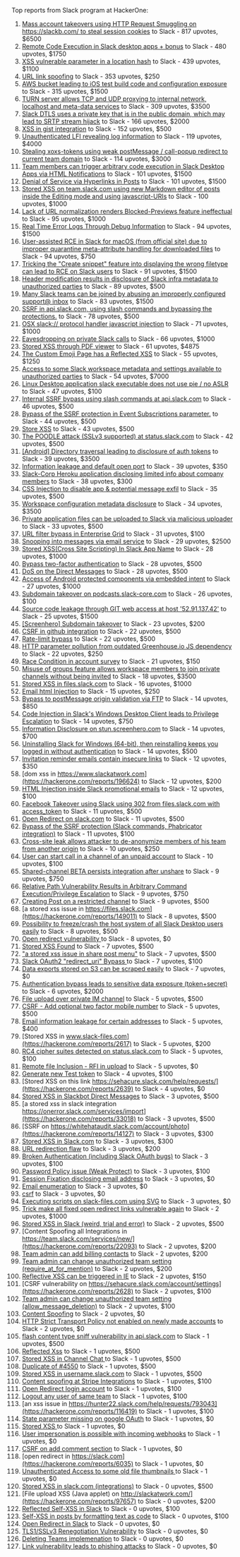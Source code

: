 Top reports from Slack program at HackerOne:

1. [Mass account takeovers using HTTP Request Smuggling on https://slackb.com/ to steal session cookies](https://hackerone.com/reports/737140) to Slack - 817 upvotes, $6500
2. [Remote Code Execution in Slack desktop apps + bonus](https://hackerone.com/reports/783877) to Slack - 480 upvotes, $1750
3. [XSS vulnerable parameter in a location hash](https://hackerone.com/reports/146336) to Slack - 439 upvotes, $1100
4. [URL link spoofing](https://hackerone.com/reports/481472) to Slack - 353 upvotes, $250
5. [AWS bucket leading to iOS test build code and configuration exposure](https://hackerone.com/reports/404822) to Slack - 315 upvotes, $1500
6. [TURN server allows TCP and UDP proxying to internal network, localhost and meta-data services](https://hackerone.com/reports/333419) to Slack - 309 upvotes, $3500
7. [Slack DTLS uses a private key that is in the public domain, which may lead to SRTP stream hijack](https://hackerone.com/reports/531032) to Slack - 166 upvotes, $2000
8. [XSS in gist integration](https://hackerone.com/reports/11073) to Slack - 152 upvotes, $500
9. [Unauthenticated LFI revealing log information](https://hackerone.com/reports/272578) to Slack - 119 upvotes, $4000
10. [Stealing xoxs-tokens using weak postMessage / call-popup redirect to current team domain](https://hackerone.com/reports/207170) to Slack - 114 upvotes, $3000
11. [Team members can trigger arbitrary code execution in Slack Desktop Apps via HTML Notifications](https://hackerone.com/reports/816156) to Slack - 101 upvotes, $1500
12. [Denial of Service via Hyperlinks in Posts](https://hackerone.com/reports/1077136) to Slack - 101 upvotes, $1500
13. [Stored XSS on team.slack.com using new Markdown editor of posts inside the Editing mode and using javascript-URIs](https://hackerone.com/reports/132104) to Slack - 100 upvotes, $1000
14. [Lack of URL normalization renders Blocked-Previews feature ineffectual](https://hackerone.com/reports/1102764) to Slack - 95 upvotes, $1000
15. [Real Time Error Logs Through Debug Information](https://hackerone.com/reports/503283) to Slack - 94 upvotes, $1500
16. [User-assisted RCE in Slack for macOS (from official site) due to improper quarantine meta-attribute handling for downloaded files](https://hackerone.com/reports/470637) to Slack - 94 upvotes, $750
17. [Tricking the "Create snippet" feature into displaying the wrong filetype can lead to RCE on Slack users](https://hackerone.com/reports/833080) to Slack - 91 upvotes, $1500
18. [Header modification results in disclosure of Slack infra metadata to unauthorized parties](https://hackerone.com/reports/727330) to Slack - 89 upvotes, $500
19. [Many Slack teams can be joined by abusing an improperly configured support@ inbox](https://hackerone.com/reports/239623) to Slack - 83 upvotes, $1500
20. [SSRF in api.slack.com, using slash commands and bypassing the protections.](https://hackerone.com/reports/381129) to Slack - 78 upvotes, $500
21. [OSX slack:// protocol handler javascript injection](https://hackerone.com/reports/79348) to Slack - 71 upvotes, $1000
22. [Eavesdropping on private Slack calls](https://hackerone.com/reports/184698) to Slack - 66 upvotes, $1000
23. [Stored XSS through PDF viewer](https://hackerone.com/reports/881557) to Slack - 61 upvotes, $4875
24. [The Custom Emoji Page has a Reflected XSS](https://hackerone.com/reports/258198) to Slack - 55 upvotes, $1250
25. [Access to some Slack workspace metadata and settings available to unauthorized parties](https://hackerone.com/reports/130133) to Slack - 54 upvotes, $7000
26. [Linux Desktop application slack executable does not use pie / no ASLR](https://hackerone.com/reports/415272) to Slack - 47 upvotes, $100
27. [Internal SSRF bypass using slash commands at api.slack.com](https://hackerone.com/reports/356765) to Slack - 46 upvotes, $500
28. [Bypass of the SSRF protection in Event Subscriptions parameter.](https://hackerone.com/reports/386292) to Slack - 44 upvotes, $500
29. [Store XSS](https://hackerone.com/reports/187410) to Slack - 43 upvotes, $500
30. [The POODLE attack (SSLv3 supported) at status.slack.com](https://hackerone.com/reports/375097) to Slack - 42 upvotes, $500
31. [[Android] Directory traversal leading to disclosure of auth tokens](https://hackerone.com/reports/1378889) to Slack - 39 upvotes, $3500
32. [Information leakage and default open port](https://hackerone.com/reports/305518) to Slack - 39 upvotes, $350
33. [Slack-Corp Heroku application disclosing limited info about company members](https://hackerone.com/reports/966814) to Slack - 38 upvotes, $300
34. [CSS Injection to disable app & potential message exfil](https://hackerone.com/reports/679969) to Slack - 35 upvotes, $500
35. [Workspace configuration metadata disclosure](https://hackerone.com/reports/864489) to Slack - 34 upvotes, $3500
36. [Private application files can be uploaded to Slack via malicious uploader](https://hackerone.com/reports/375083) to Slack - 33 upvotes, $500
37. [URL filter bypass in Enterprise Grid](https://hackerone.com/reports/500348) to Slack - 31 upvotes, $100
38. [Snooping into messages via email service](https://hackerone.com/reports/163938) to Slack - 29 upvotes, $2500
39. [ Stored XSS(Cross Site Scripting) In Slack App Name](https://hackerone.com/reports/159460) to Slack - 28 upvotes, $1000
40. [Bypass  two-factor authentication](https://hackerone.com/reports/121696) to Slack - 28 upvotes, $500
41. [DoS on the Direct Messages](https://hackerone.com/reports/746003) to Slack - 28 upvotes, $500
42. [Access of Android protected components via embedded intent](https://hackerone.com/reports/200427) to Slack - 27 upvotes, $1000
43. [Subdomain takeover on podcasts.slack-core.com](https://hackerone.com/reports/195350) to Slack - 26 upvotes, $100
44. [Source code leakage through GIT web access at host '52.91.137.42'](https://hackerone.com/reports/148068) to Slack - 25 upvotes, $1500
45. [[Screenhero] Subdomain takeover](https://hackerone.com/reports/142096) to Slack - 23 upvotes, $200
46. [CSRF in github integration](https://hackerone.com/reports/174328) to Slack - 22 upvotes, $500
47. [Rate-limit bypass](https://hackerone.com/reports/165727) to Slack - 22 upvotes, $500
48. [HTTP parameter pollution from outdated Greenhouse.io JS dependency](https://hackerone.com/reports/335339) to Slack - 22 upvotes, $250
49. [Race Condition in account survey](https://hackerone.com/reports/165570) to Slack - 21 upvotes, $150
50. [Misuse of groups feature allows workspace members to join private channels without being invited](https://hackerone.com/reports/1248852) to Slack - 18 upvotes, $3500
51. [Stored XSS in files.slack.com](https://hackerone.com/reports/827606) to Slack - 16 upvotes, $1000
52. [Email html Injection](https://hackerone.com/reports/1461194) to Slack - 15 upvotes, $250
53. [Bypass to postMessage origin validation via FTP](https://hackerone.com/reports/210654) to Slack - 14 upvotes, $850
54. [Code Injection in Slack's Windows Desktop Client leads to Privilege Escalation](https://hackerone.com/reports/162955) to Slack - 14 upvotes, $750
55. [Information Disclosure on stun.screenhero.com](https://hackerone.com/reports/175061) to Slack - 14 upvotes, $700
56. [Uninstalling Slack for Windows (64-bit), then reinstalling keeps you logged in without authentication](https://hackerone.com/reports/238260) to Slack - 14 upvotes, $500
57. [Invitation reminder emails contain insecure links](https://hackerone.com/reports/327674) to Slack - 12 upvotes, $350
58. [dom xss in https://www.slackatwork.com](https://hackerone.com/reports/196624) to Slack - 12 upvotes, $200
59. [HTML Injection inside Slack promotional emails](https://hackerone.com/reports/321029) to Slack - 12 upvotes, $100
60. [Facebook Takeover using Slack using 302 from files.slack.com with access_token](https://hackerone.com/reports/6017) to Slack - 11 upvotes, $500
61. [Open Redirect on slack.com](https://hackerone.com/reports/140447) to Slack - 11 upvotes, $500
62. [Bypass of the SSRF protection (Slack commands, Phabricator integration)](https://hackerone.com/reports/61312) to Slack - 11 upvotes, $100
63. [Cross-site leak allows attacker to de-anonymize members of his team from another origin](https://hackerone.com/reports/1068153) to Slack - 10 upvotes, $250
64. [User can start call in a channel of an unpaid account](https://hackerone.com/reports/147369) to Slack - 10 upvotes, $100
65. [Shared-channel BETA persists integration after unshare](https://hackerone.com/reports/291822) to Slack - 9 upvotes, $750
66. [Relative Path Vulnerability Results in Arbitrary Command Execution/Privilege Escalation](https://hackerone.com/reports/784714) to Slack - 9 upvotes, $750
67. [Creating Post on a restricted channel](https://hackerone.com/reports/151459) to Slack - 9 upvotes, $500
68. [a stored xss issue in https://files.slack.com](https://hackerone.com/reports/149011) to Slack - 8 upvotes, $500
69. [Possibility to freeze/crash the host system of all Slack Desktop users easily](https://hackerone.com/reports/392728) to Slack - 8 upvotes, $500
70. [Open redirect vulnerability ](https://hackerone.com/reports/2731) to Slack - 8 upvotes, $0
71. [Stored XSS Found](https://hackerone.com/reports/9774) to Slack - 7 upvotes, $500
72. ["a stored xss issue in share post menu"](https://hackerone.com/reports/148848) to Slack - 7 upvotes, $500
73. [Slack OAuth2 "redirect_uri" Bypass ](https://hackerone.com/reports/2575) to Slack - 7 upvotes, $100
74. [Data exports stored on S3 can be scraped easily](https://hackerone.com/reports/2746) to Slack - 7 upvotes, $0
75. [Authentication bypass leads to sensitive data exposure (token+secret)](https://hackerone.com/reports/129918) to Slack - 6 upvotes, $2000
76. [File upload over private IM channel](https://hackerone.com/reports/143903) to Slack - 5 upvotes, $500
77. [CSRF - Add optional two factor mobile number](https://hackerone.com/reports/155774) to Slack - 5 upvotes, $500
78. [Email information leakage for certain addresses](https://hackerone.com/reports/169992) to Slack - 5 upvotes, $400
79. [Stored XSS in www.slack-files.com](https://hackerone.com/reports/2617) to Slack - 5 upvotes, $200
80. [RC4 cipher suites detected on status.slack.com](https://hackerone.com/reports/99157) to Slack - 5 upvotes, $100
81. [Remote file Inclusion - RFI in upload](https://hackerone.com/reports/14092) to Slack - 5 upvotes, $0
82. [Generate new Test token](https://hackerone.com/reports/147544) to Slack - 4 upvotes, $100
83. [Stored XSS on this link https://sehacure.slack.com/help/requests/](https://hackerone.com/reports/2639) to Slack - 4 upvotes, $0
84. [Stored XSS in Slackbot Direct Messages](https://hackerone.com/reports/4561) to Slack - 3 upvotes, $500
85. [a stored xss in  slack integration  https://onerror.slack.com/services/import](https://hackerone.com/reports/33018) to Slack - 3 upvotes, $500
86. [SSRF on https://whitehataudit.slack.com/account/photo](https://hackerone.com/reports/14127) to Slack - 3 upvotes, $300
87. [Stored XSS in Slack.com](https://hackerone.com/reports/6002) to Slack - 3 upvotes, $300
88. [URL redirection flaw](https://hackerone.com/reports/2622) to Slack - 3 upvotes, $200
89. [Broken Authentication (including Slack OAuth bugs)](https://hackerone.com/reports/2559) to Slack - 3 upvotes, $100
90. [Password Policy issue (Weak Protect)](https://hackerone.com/reports/17160) to Slack - 3 upvotes, $100
91. [Session Fixation disclosing email address](https://hackerone.com/reports/2582) to Slack - 3 upvotes, $0
92. [Email enumeration](https://hackerone.com/reports/2766) to Slack - 3 upvotes, $0
93. [csrf](https://hackerone.com/reports/2635) to Slack - 3 upvotes, $0
94. [Executing scripts on slack-files.com using SVG](https://hackerone.com/reports/100565) to Slack - 3 upvotes, $0
95. [Trick make all fixed open redirect links vulnerable again](https://hackerone.com/reports/104087) to Slack - 2 upvotes, $1000
96. [Stored XSS in Slack (weird, trial and error)](https://hackerone.com/reports/96337) to Slack - 2 upvotes, $500
97. [Content Spoofing all Integrations in https://team.slack.com/services/new/](https://hackerone.com/reports/22093) to Slack - 2 upvotes, $200
98. [Team admin can add billing contacts](https://hackerone.com/reports/47940) to Slack - 2 upvotes, $200
99. [Team admin can change unauthorized team setting (require_at_for_mention)](https://hackerone.com/reports/46747) to Slack - 2 upvotes, $200
100. [Reflective XSS can be triggered in IE](https://hackerone.com/reports/2497) to Slack - 2 upvotes, $150
101. [CSRF vulnerability on https://sehacure.slack.com/account/settings](https://hackerone.com/reports/2628) to Slack - 2 upvotes, $100
102. [Team admin can change unauthorized team setting (allow_message_deletion)](https://hackerone.com/reports/46750) to Slack - 2 upvotes, $100
103. [Content Spoofing](https://hackerone.com/reports/2979) to Slack - 2 upvotes, $0
104. [HTTP Strict Transport Policy not enabled on newly made accounts](https://hackerone.com/reports/26763) to Slack - 2 upvotes, $0
105. [flash content type sniff vulnerability in api.slack.com](https://hackerone.com/reports/3455) to Slack - 1 upvotes, $500
106. [Reflected Xss](https://hackerone.com/reports/2777) to Slack - 1 upvotes, $500
107. [Stored XSS in Channel Chat ](https://hackerone.com/reports/2652) to Slack - 1 upvotes, $500
108. [Duplicate of #4550](https://hackerone.com/reports/4638) to Slack - 1 upvotes, $500
109. [Stored XSS in username.slack.com](https://hackerone.com/reports/2625) to Slack - 1 upvotes, $500
110. [Content spoofing at Stripe Integrations](https://hackerone.com/reports/21248) to Slack - 1 upvotes, $100
111. [Open Redirect login account](https://hackerone.com/reports/16718) to Slack - 1 upvotes, $100
112. [Logout any user of same team](https://hackerone.com/reports/54610) to Slack - 1 upvotes, $100
113. [an xss issue in https://hunter22.slack.com/help/requests/793043](https://hackerone.com/reports/116419) to Slack - 1 upvotes, $100
114. [State parameter missing on google OAuth](https://hackerone.com/reports/2688) to Slack - 1 upvotes, $0
115. [Stored XSS ](https://hackerone.com/reports/2926) to Slack - 1 upvotes, $0
116. [User impersonation is possible with incoming webhooks](https://hackerone.com/reports/3722) to Slack - 1 upvotes, $0
117. [CSRF on add comment section](https://hackerone.com/reports/2638) to Slack - 1 upvotes, $0
118. [open redirect in https://slack.com](https://hackerone.com/reports/6035) to Slack - 1 upvotes, $0
119. [Unauthenticated Access to some old file thumbnails ](https://hackerone.com/reports/145621) to Slack - 1 upvotes, $0
120. [Stored XSS in slack.com (integrations)](https://hackerone.com/reports/10297) to Slack - 0 upvotes, $500
121. [File upload XSS (Java applet) on http://slackatwork.com/](https://hackerone.com/reports/97657) to Slack - 0 upvotes, $200
122. [Reflected Self-XSS in Slack](https://hackerone.com/reports/97683) to Slack - 0 upvotes, $100
123. [Self-XSS in posts by formatting text as code](https://hackerone.com/reports/89505) to Slack - 0 upvotes, $100
124. [Open Redirect in Slack](https://hackerone.com/reports/4549) to Slack - 0 upvotes, $0
125. [TLS1/SSLv3 Renegotiation Vulnerability](https://hackerone.com/reports/5617) to Slack - 0 upvotes, $0
126. [Deleting Teams implemenation](https://hackerone.com/reports/2975) to Slack - 0 upvotes, $0
127. [Link vulnerability leads to phishing attacks](https://hackerone.com/reports/66994) to Slack - 0 upvotes, $0
